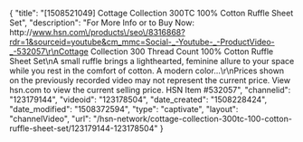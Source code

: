 {
    "title": "[1508521049] Cottage Collection 300TC 100% Cotton Ruffle Sheet Set",
    "description": "For More Info or to Buy Now: http:\/\/www.hsn.com\/products\/seo\/8316868?rdr=1&sourceid=youtube&cm_mmc=Social-_-Youtube-_-ProductVideo-_-532057\r\nCottage Collection 300 Thread Count 100% Cotton Ruffle Sheet Set\nA small ruffle brings a lighthearted, feminine allure to your space while you rest in the comfort of cotton. A modern color...\r\nPrices shown on the previously recorded video may not represent the current price.  View hsn.com to view the current selling price. HSN Item #532057",
    "channelid": "123179144",
    "videoid": "123178504",
    "date_created": "1508228424",
    "date_modified": "1508372594",
    "type": "captivate",
    "layout": "channelVideo",
    "url": "\/hsn-network\/cottage-collection-300tc-100-cotton-ruffle-sheet-set\/123179144-123178504"
}